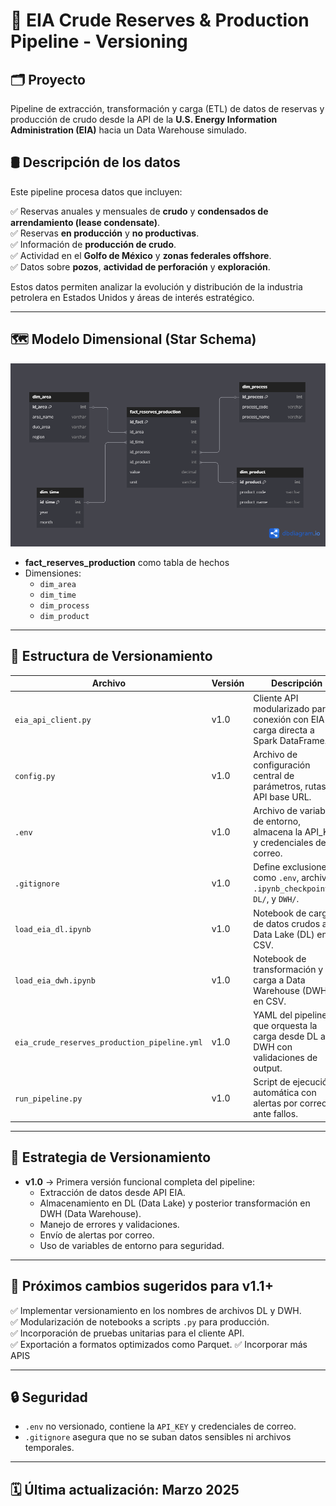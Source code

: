 # 📄 EIA Crude Reserves & Production Pipeline - Versioning

## 🗂 **Proyecto**
Pipeline de extracción, transformación y carga (ETL) de datos de reservas y producción de crudo desde la API de la **U.S. Energy Information Administration (EIA)** hacia un Data Warehouse simulado.

## 🛢 **Descripción de los datos**
Este pipeline procesa datos que incluyen:

✅ Reservas anuales y mensuales de **crudo** y **condensados de arrendamiento (lease condensate)**.  
✅ Reservas **en producción** y **no productivas**.  
✅ Información de **producción de crudo**.  
✅ Actividad en el **Golfo de México** y **zonas federales offshore**.  
✅ Datos sobre **pozos**, **actividad de perforación** y **exploración**.

Estos datos permiten analizar la evolución y distribución de la industria petrolera en Estados Unidos y áreas de interés estratégico.

---

## 🗺 **Modelo Dimensional (Star Schema)**

![Modelo Dimensional](modelo_dimensional.png)

- **fact_reserves_production** como tabla de hechos
- Dimensiones:
  - `dim_area`
  - `dim_time`
  - `dim_process`
  - `dim_product`

---

## 📌 **Estructura de Versionamiento**
| Archivo                                      | Versión | Descripción                                                                           |
|----------------------------------------------|--------|----------------------------------------------------------------------------------------|
| `eia_api_client.py`                          | v1.0   | Cliente API modularizado para conexión con EIA y carga directa a Spark DataFrame.     |
| `config.py`                                  | v1.0   | Archivo de configuración central de parámetros, rutas y API base URL.                 |
| `.env`                                       | v1.0   | Archivo de variables de entorno, almacena la API_KEY y credenciales de correo.        |
| `.gitignore`                                 | v1.0   | Define exclusiones como `.env`, archivos `.ipynb_checkpoints/`, `DL/`, y `DWH/`.      |
| `load_eia_dl.ipynb`                          | v1.0   | Notebook de carga de datos crudos al Data Lake (DL) en CSV.                           |
| `load_eia_dwh.ipynb`                         | v1.0   | Notebook de transformación y carga a Data Warehouse (DWH) en CSV.                     |
| `eia_crude_reserves_production_pipeline.yml` | v1.0   | YAML del pipeline que orquesta la carga desde DL a DWH con validaciones de output.    |
| `run_pipeline.py`                            | v1.0   | Script de ejecución automática con alertas por correo ante fallos.                    |

---

## 🔄 **Estrategia de Versionamiento**
- **v1.0** → Primera versión funcional completa del pipeline:
  - Extracción de datos desde API EIA.
  - Almacenamiento en DL (Data Lake) y posterior transformación en DWH (Data Warehouse).
  - Manejo de errores y validaciones.
  - Envío de alertas por correo.
  - Uso de variables de entorno para seguridad.

---

## 🚀 **Próximos cambios sugeridos para v1.1+**
✅ Implementar versionamiento en los nombres de archivos DL y DWH.  
✅ Modularización de notebooks a scripts `.py` para producción.  
✅ Incorporación de pruebas unitarias para el cliente API.  
✅ Exportación a formatos optimizados como Parquet.
✅ Incorporar más APIS

---

## 🔒 **Seguridad**
- `.env` no versionado, contiene la `API_KEY` y credenciales de correo.
- `.gitignore` asegura que no se suban datos sensibles ni archivos temporales.

---

## 🗓 **Última actualización:** Marzo 2025  
